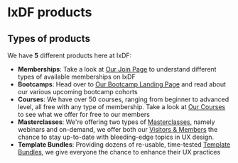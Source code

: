 # IxDF products

## Types of products
We have **5** different products here at IxDF:
- **Memberships**: Take a look at [Our Join Page](https://www.interaction-design.org/join)
    to understand different types of available memberships on IxDF
- **Bootcamps**: Head over to [Our Bootcamp Landing Page](https://www.interaction-design.org/bootcamps)
    and read about our various upcoming bootcamp cohorts
- **Courses**: We have over 50 courses, ranging from beginner to advanced level,
    all free with any type of membership. Take a look at [Our Courses](https://www.interaction-design.org/courses)
    to see what we offer for free to our members
- **Masterclasses**: We're offering two types of [Masterclasses](https://www.interaction-design.org/master-classes),
    namely webinars and on-demand, we offer both our [Visitors & Members](https://www.interaction-design.org/courses/ixdf-company-culture-course/lessons/3.1)
    the chance to stay up-to-date with bleeding-edge topics in UX design.
- **Template Bundles**: Providing dozens of re-usable, time-tested [Template Bundles](https://www.interaction-design.org/template-bundles),
     we give everyone the chance to enhance their UX practices
